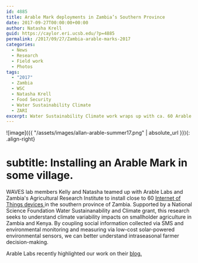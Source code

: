 ```yaml
---
id: 4885
title: Arable Mark deployments in Zambia’s Southern Province
date: 2017-09-27T00:00:00+00:00
author: Natasha Krell
guid: https://caylor.eri.ucsb.edu/?p=4885
permalink: /2017/09/27/Zambia-arable-marks-2017
categories:
  - News
  - Research
  - Field work
  - Photos
tags:
  - "2017"
  - Zambia
  - WSC
  - Natasha Krell
  - Food Security
  - Water Sustainability Climate
  - ZARI
excerpt: Water Sustainability Climate work wraps up with ca. 60 Arable Marks deployed in Zambia's southern province.
---
```


![image]({{ "/assets/images/allan-arable-summer17.png" | absolute_url }}){: .align-right}
# subtitle: Installing an Arable Mark in some village. 


WAVES lab members Kelly and Natasha teamed up with Arable Labs and Zambia's Agricultural Research Institute to install close to 60 <a href="https://www.nsf.gov/news/mmg/mmg_disp.jsp?med_id=82037&from=
" target="_blank">  Internet of Things devices </a> in the southern province of Zambia. Supported by a National Science Foundation Water Sustainanability and Climate grant, this research seeks to understand climate variability impacts on smallholder agriculture in Zambia and Kenya. By coupling social information collected via SMS and environmental monitoring and measuring via low-cost solar-powered environmental sensors, we can better understand intraseasonal farmer decision-making. 

Arable Labs recently highlighted our work on their <a href="https://medium.com/@ArableLabs/how-4m-in-nsf-funded-work-fills-data-gap-to-improve-farmers-climate-adaptation-9553efc37859" target="_blank"> blog. </a> 